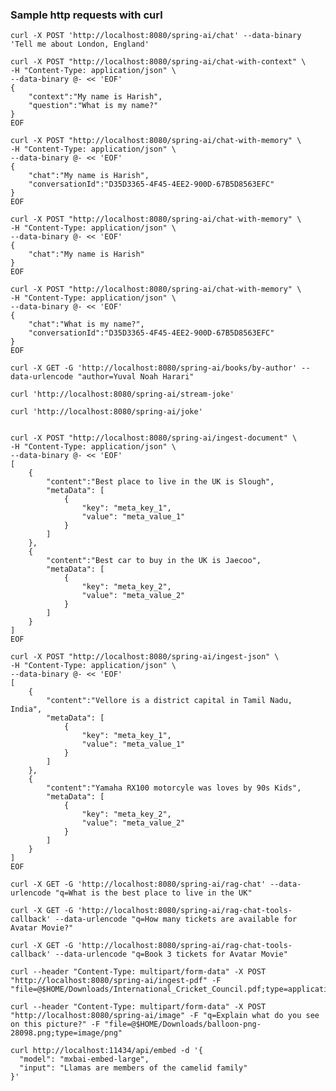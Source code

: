 ### Sample http requests with curl

    curl -X POST 'http://localhost:8080/spring-ai/chat' --data-binary 'Tell me about London, England'

```
curl -X POST "http://localhost:8080/spring-ai/chat-with-context" \
-H "Content-Type: application/json" \
--data-binary @- << 'EOF'
{
    "context":"My name is Harish",
    "question":"What is my name?" 
}
EOF
```

```
curl -X POST "http://localhost:8080/spring-ai/chat-with-memory" \
-H "Content-Type: application/json" \
--data-binary @- << 'EOF'
{
    "chat":"My name is Harish",
    "conversationId":"D35D3365-4F45-4EE2-900D-67B5D8563EFC" 
}
EOF
```

```
curl -X POST "http://localhost:8080/spring-ai/chat-with-memory" \
-H "Content-Type: application/json" \
--data-binary @- << 'EOF'
{
    "chat":"My name is Harish"
}
EOF
```

```
curl -X POST "http://localhost:8080/spring-ai/chat-with-memory" \
-H "Content-Type: application/json" \
--data-binary @- << 'EOF'
{
    "chat":"What is my name?",
    "conversationId":"D35D3365-4F45-4EE2-900D-67B5D8563EFC" 
}
EOF
```

    curl -X GET -G 'http://localhost:8080/spring-ai/books/by-author' --data-urlencode "author=Yuval Noah Harari"

    curl 'http://localhost:8080/spring-ai/stream-joke'

    curl 'http://localhost:8080/spring-ai/joke'

```

curl -X POST "http://localhost:8080/spring-ai/ingest-document" \
-H "Content-Type: application/json" \
--data-binary @- << 'EOF'
[
    {
        "content":"Best place to live in the UK is Slough",
        "metaData": [
            {
                "key": "meta_key_1",
                "value": "meta_value_1"
            }
        ] 
    },
    {
        "content":"Best car to buy in the UK is Jaecoo",
        "metaData": [
            {
                "key": "meta_key_2",
                "value": "meta_value_2"
            }
        ] 
    }
]
EOF

```

```
curl -X POST "http://localhost:8080/spring-ai/ingest-json" \
-H "Content-Type: application/json" \
--data-binary @- << 'EOF'
[
    {
        "content":"Vellore is a district capital in Tamil Nadu, India",
        "metaData": [
            {
                "key": "meta_key_1",
                "value": "meta_value_1"
            }
        ] 
    },
    {
        "content":"Yamaha RX100 motorcyle was loves by 90s Kids",
        "metaData": [
            {
                "key": "meta_key_2",
                "value": "meta_value_2"
            }
        ] 
    }
]
EOF
```

    curl -X GET -G 'http://localhost:8080/spring-ai/rag-chat' --data-urlencode "q=What is the best place to live in the UK"

    curl -X GET -G 'http://localhost:8080/spring-ai/rag-chat-tools-callback' --data-urlencode "q=How many tickets are available for Avatar Movie?"
    
    curl -X GET -G 'http://localhost:8080/spring-ai/rag-chat-tools-callback' --data-urlencode "q=Book 3 tickets for Avatar Movie"

    curl --header "Content-Type: multipart/form-data" -X POST "http://localhost:8080/spring-ai/ingest-pdf" -F "file=@$HOME/Downloads/International_Cricket_Council.pdf;type=application/pdf"

    curl --header "Content-Type: multipart/form-data" -X POST "http://localhost:8080/spring-ai/image" -F "q=Explain what do you see on this picture?" -F "file=@$HOME/Downloads/balloon-png-28098.png;type=image/png"

```
curl http://localhost:11434/api/embed -d '{
  "model": "mxbai-embed-large",
  "input": "Llamas are members of the camelid family"
}'
```